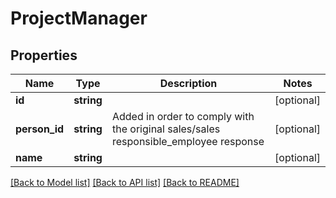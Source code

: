 # ProjectManager

## Properties

 Name          | Type       | Description                                                                          | Notes      
---------------|------------|--------------------------------------------------------------------------------------|------------
 **id**        | **string** |                                                                                      | [optional] 
 **person_id** | **string** | Added in order to comply with the original sales/sales responsible_employee response | [optional] 
 **name**      | **string** |                                                                                      | [optional] 

[[Back to Model list]](../../README.md#documentation-for-models) [[Back to API list]](../../README.md#documentation-for-api-endpoints) [[Back to README]](../../README.md)


